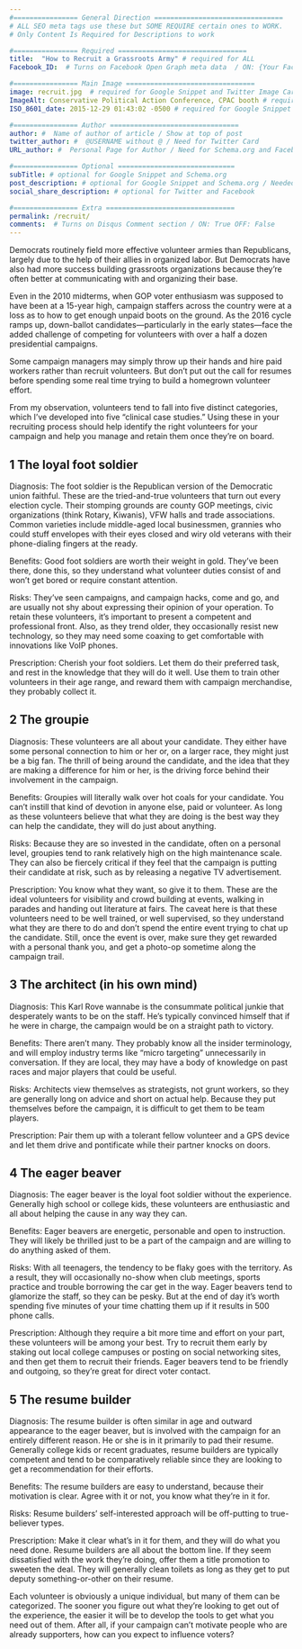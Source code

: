 ```yaml
---
#================ General Direction ================================
# ALL SEO meta tags use these but SOME REQUIRE certain ones to WORK.
# Only Content Is Required for Descriptions to work

#================ Required ================================
title:  "How to Recruit a Grassroots Army" # required for ALL
Facebook_ID:  # Turns on Facebook Open Graph meta data  / ON: {Your Facebook Page ID} OFF: False

#================ Main Image ================================
image: recruit.jpg  # required for Google Snippet and Twitter Image Card
ImageAlt: Conservative Political Action Conference, CPAC booth # required for Google Snippet
ISO_8601_date: 2015-12-29 01:43:02 -0500 # required for Google Snippet and Schema.org / fallback is in place if you leave it out

#================ Author ================================
author: #  Name of author of article / Show at top of post
twitter_author: #  @USERNAME without @ / Need for Twitter Card
URL_author: #  Personal Page for Author / Need for Schema.org and Facebook

#================ Optional =============================
subTitle: # optional for Google Snippet and Schema.org  
post_description: # optional for Google Snippet and Schema.org / Needed if there is no Content  
social_share_description: # optional for Twitter and Facebook

#================ Extra ================================
permalink: /recruit/
comments:  # Turns on Disqus Comment section / ON: True OFF: False
---
```

Democrats routinely field more effective volunteer armies than Republicans, largely due to the help of their allies in organized labor. But Democrats have also had more success building grassroots organizations because they’re often better at communicating with and organizing their base.

Even in the 2010 midterms, when GOP voter enthusiasm was supposed to have been at a 15-year high, campaign staffers across the country were at a loss as to how to get enough unpaid boots on the ground. As the 2016 cycle ramps up, down-ballot candidates—particularly in the early states—face the added challenge of competing for volunteers with over a half a dozen presidential campaigns.

Some campaign managers may simply throw up their hands and hire paid workers rather than recruit volunteers. But don’t put out the call for resumes before spending some real time trying to build a homegrown volunteer effort.

From my observation, volunteers tend to fall into five distinct categories, which I’ve developed into five “clinical case studies.” Using these in your recruiting process should help identify the right volunteers for your campaign and help you manage and retain them once they’re on board.

## 1 The loyal foot soldier

Diagnosis: The foot soldier is the Republican version of the Democratic union faithful. These are the tried-and-true volunteers that turn out every election cycle. Their stomping grounds are county GOP meetings, civic organizations (think Rotary, Kiwanis), VFW halls and trade associations. Common varieties include middle-aged local businessmen, grannies who could stuff envelopes with their eyes closed and wiry old veterans with their phone-dialing fingers at the ready.

Benefits: Good foot soldiers are worth their weight in gold. They’ve been there, done this, so they understand what volunteer duties consist of and won’t get bored or require constant attention.

Risks: They’ve seen campaigns, and campaign hacks, come and go, and are usually not shy about expressing their opinion of your operation. To retain these volunteers, it’s important to present a competent and professional front. Also, as they trend older, they occasionally resist new technology, so they may need some coaxing to get comfortable with innovations like VoIP phones.

Prescription: Cherish your foot soldiers. Let them do their preferred task, and rest in the knowledge that they will do it well. Use them to train other volunteers in their age range, and reward them with campaign merchandise, they probably collect it.

## 2 The groupie

Diagnosis: These volunteers are all about your candidate. They either have some personal connection to him or her or, on a larger race, they might just be a big fan. The thrill of being around the candidate, and the idea that they are making a difference for him or her, is the driving force behind their involvement in the campaign.

Benefits: Groupies will literally walk over hot coals for your candidate. You can’t instill that kind of devotion in anyone else, paid or volunteer. As long as these volunteers believe that what they are doing is the best way they can help the candidate, they will do just about anything.

Risks: Because they are so invested in the candidate, often on a personal level, groupies tend to rank relatively high on the high maintenance scale. They can also be fiercely critical if they feel that the campaign is putting their candidate at risk, such as by releasing a negative TV advertisement.

Prescription: You know what they want, so give it to them. These are the ideal volunteers for visibility and crowd building at events, walking in parades and handing out literature at fairs. The caveat here is that these volunteers need to be well trained, or well supervised, so they understand what they are there to do and don’t spend the entire event trying to chat up the candidate. Still, once the event is over, make sure they get rewarded with a personal thank you, and get a photo-op sometime along the campaign trail.

## 3 The architect (in his own mind)

Diagnosis: This Karl Rove wannabe is the consummate political junkie that desperately wants to be on the staff. He’s typically convinced himself that if he were in charge, the campaign would be on a straight path to victory.

Benefits: There aren’t many. They probably know all the insider terminology, and will employ industry terms like “micro targeting” unnecessarily in conversation. If they are local, they may have a body of knowledge on past races and major players that could be useful.

Risks: Architects view themselves as strategists, not grunt workers, so they are generally long on advice and short on actual help. Because they put themselves before the campaign, it is difficult to get them to be team players.

Prescription: Pair them up with a tolerant fellow volunteer and a GPS device and let them drive and pontificate while their partner knocks on doors.

## 4 The eager beaver

Diagnosis: The eager beaver is the loyal foot soldier without the experience. Generally high school or college kids, these volunteers are enthusiastic and all about helping the cause in any way they can.

Benefits: Eager beavers are energetic, personable and open to instruction. They will likely be thrilled just to be a part of the campaign and are willing to do anything asked of them.

Risks: With all teenagers, the tendency to be flaky goes with the territory. As a result, they will occasionally no-show when club meetings, sports practice and trouble borrowing the car get in the way. Eager beavers tend to glamorize the staff, so they can be pesky. But at the end of day it’s worth spending five minutes of your time chatting them up if it results in 500 phone calls.

Prescription: Although they require a bit more time and effort on your part, these volunteers will be among your best. Try to recruit them early by staking out local college campuses or posting on social networking sites, and then get them to recruit their friends. Eager beavers tend to be friendly and outgoing, so they’re great for direct voter contact.

## 5 The resume builder

Diagnosis: The resume builder is often similar in age and outward appearance to the eager beaver, but is involved with the campaign for an entirely different reason. He or she is in it primarily to pad their resume. Generally college kids or recent graduates, resume builders are typically competent and tend to be comparatively reliable since they are looking to get a recommendation for their efforts.

Benefits: The resume builders are easy to understand, because their motivation is clear. Agree with it or not, you know what they’re in it for.

Risks: Resume builders’ self-interested approach will be off-putting to true-believer types.

Prescription: Make it clear what’s in it for them, and they will do what you need done. Resume builders are all about the bottom line. If they seem dissatisfied with the work they’re doing, offer them a title promotion to sweeten the deal. They will generally clean toilets as long as they get to put deputy something-or-other on their resume.

Each volunteer is obviously a unique individual, but many of them can be categorized. The sooner you figure out what they’re looking to get out of the experience, the easier it will be to develop the tools to get what you need out of them. After all, if your campaign can’t motivate people who are already supporters, how can you expect to influence voters?
